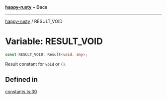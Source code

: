 [**happy-rusty**](../README.md) • **Docs**

***

[happy-rusty](../README.md) / RESULT\_VOID

# Variable: RESULT\_VOID

```ts
const RESULT_VOID: Result<void, any>;
```

Result constant for `void` or `()`.

## Defined in

[constants.ts:30](https://github.com/JiangJie/happy-rusty/blob/6efe20969984552f52d79aee092bb6925a077fe7/src/enum/constants.ts#L30)
